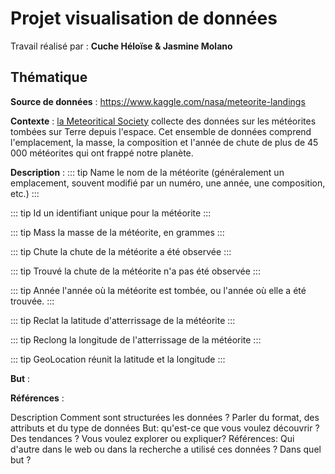 # Projet visualisation de données 

Travail réalisé par : **Cuche Héloïse & Jasmine Molano** 

## Thématique

**Source de données** : https://www.kaggle.com/nasa/meteorite-landings

**Contexte** : [la Meteoritical Society](https://meteoritical.org/) collecte des données sur les météorites tombées sur Terre depuis l'espace. Cet ensemble de données comprend l'emplacement, la masse, la composition et l'année de chute de plus de 45 000 météorites qui ont frappé notre planète.

**Description** : 
::: tip Name
le nom de la météorite (généralement un emplacement, souvent modifié par un numéro, une année, une composition, etc.)
:::

::: tip Id 
un identifiant unique pour la météorite
:::

::: tip Mass
la masse de la météorite, en grammes
:::

::: tip Chute
la chute de la météorite a été observée
::: 

::: tip Trouvé
la chute de la météorite n'a pas été observée
:::

::: tip Année
l'année où la météorite est tombée, ou l'année où elle a été trouvée.
:::

::: tip Reclat 
la latitude d'atterrissage de la météorite
:::

::: tip Reclong
la longitude de l'atterrissage de la météorite
:::

::: tip GeoLocation
réunit la latitude et la longitude
:::


**But** : 

**Références** : 

Description Comment sont structurées les données ? Parler du format, des attributs et du type de données
But: qu'est-ce que vous voulez découvrir ? Des tendances ? Vous voulez explorer ou expliquer?
Références: Qui d'autre dans le web ou dans la recherche a utilisé ces données ? Dans quel but ?
